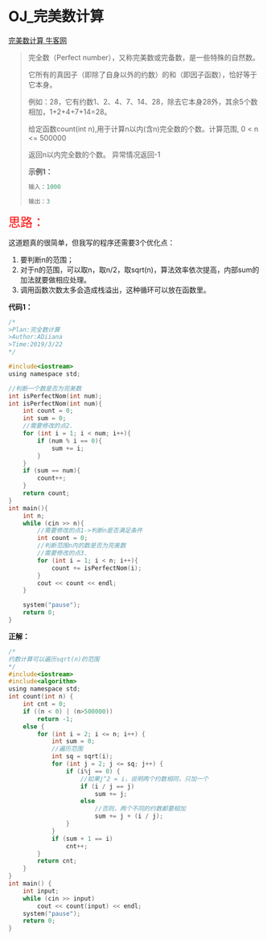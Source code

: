 # OJ_完美数计算

[完美数计算 牛客网](https://www.nowcoder.com/practice/7299c12e6abb437c87ad3e712383ff84?tpId=37&&tqId=21279&rp=1&ru=/activity/oj&qru=/ta/huawei/question-ranking)

>完全数（Perfect number），又称完美数或完备数，是一些特殊的自然数。
>
>它所有的真因子（即除了自身以外的约数）的和（即因子函数），恰好等于它本身。
>
>例如：28，它有约数1、2、4、7、14、28，除去它本身28外，其余5个数相加，1+2+4+7+14=28。
>
>给定函数count(int n),用于计算n以内(含n)完全数的个数。计算范围, 0 < n <= 500000
>
>返回n以内完全数的个数。 异常情况返回-1
>
>**示例1：**
>
>```C
>输入：1000
>```
>
>```C
>输出：3
>```

<font color = red size = 5 >思路：</font>

这道题真的很简单，但我写的程序还需要3个优化点：

1. 要判断n的范围；
2. 对于n的范围，可以取n，取n/2，取sqrt(n)，算法效率依次提高，内部sum的加法就要做相应处理。
3. 调用函数次数太多会造成栈溢出，这种循环可以放在函数里。

**代码1：**

~~~C
/*
>Plan:完全数计算
>Author:ADiiana
>Time:2019/3/22
*/

#include<iostream>
using namespace std;

//判断一个数是否为完美数
int isPerfectNom(int num);
int isPerfectNom(int num){
	int count = 0;
	int sum = 0;
    //需要修改的点2.
	for (int i = 1; i < num; i++){
		if (num % i == 0){
			sum += i;
		}
	}
	if (sum == num){
		count++;
	}
	return count;
}
int main(){
	int n;
	while (cin >> n){
        //需要修改的点1->判断n是否满足条件
		int count = 0;
        //判断范围n内的数是否为完美数
        //需要修改的点3.
		for (int i = 1; i < n; i++){
			count += isPerfectNom(i);
		}
		cout << count << endl;
	}

	system("pause");
	return 0;
}
~~~

**正解：**

~~~C
/*
约数计算可以遍历sqrt(n)的范围
*/
#include<iostream>
#include<algorithm>
using namespace std;
int count(int n) {
	int cnt = 0;
	if ((n < 0) | (n>500000))
		return -1;
	else {
		for (int i = 2; i <= n; i++) {
			int sum = 0;
			//遍历范围
			int sq = sqrt(i);
			for (int j = 2; j <= sq; j++) {
				if (i%j == 0) {
					//如果j^2 = i，说明两个约数相同，只加一个
					if (i / j == j)
						sum += j;
					else
						//否则，两个不同的约数都要相加
						sum += j + (i / j);
				}
			}
			if (sum + 1 == i)
				cnt++;
		}
		return cnt;
	}
}
int main() {
	int input;
	while (cin >> input)
		cout << count(input) << endl;
	system("pause");
	return 0;
}
~~~


